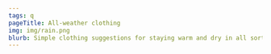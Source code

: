 ```yaml
---
tags: q
pageTitle: All-weather clothing 
img: img/rain.png
blurb: Simple clothing suggestions for staying warm and dry in all sorts of weather. 
---
```


<!--<img src="img/tarp.png">-->
